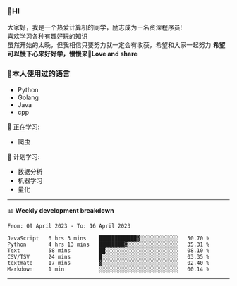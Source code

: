 


### 👋HI
大家好，我是一个热爱计算机的同学，励志成为一名资深程序员!</br>
喜欢学习各种有趣好玩的知识</br>
虽然开始的太晚，但我相信只要努力就一定会有收获，希望和大家一起努力
<b>希望可以慢下心来好好学，慢慢来💪Love and share</b>

### 🧐本人使用过的语言
* Python
* Golang
* Java
* cpp
  
💪 正在学习: 
* 爬虫


🧠 计划学习:
* 数据分析
* 机器学习
* 量化


-------

📊 **Weekly development breakdown**
<!--START_SECTION:waka-->

```text
From: 09 April 2023 - To: 16 April 2023

JavaScript   6 hrs 3 mins    ████████████▓░░░░░░░░░░░░   50.70 %
Python       4 hrs 13 mins   ████████▓░░░░░░░░░░░░░░░░   35.31 %
Text         58 mins         ██░░░░░░░░░░░░░░░░░░░░░░░   08.10 %
CSV/TSV      24 mins         █░░░░░░░░░░░░░░░░░░░░░░░░   03.35 %
textmate     17 mins         ▓░░░░░░░░░░░░░░░░░░░░░░░░   02.40 %
Markdown     1 min           ░░░░░░░░░░░░░░░░░░░░░░░░░   00.14 %
```

<!--END_SECTION:waka-->

-------




<!--
**hanson00/hanson00** is a ✨ _special_ ✨ repository because its `README.md` (this file) appears on your GitHub profile.
Here are some ideas to get you started:
- 🔭 I’m currently working on ...
- 🌱 I’m currently learning ...
- 👯 I’m looking to collaborate on ...
- 🤔 I’m looking for help with ...
- 💬 Ask me about ...
- 📫 How to reach me: ...
- 😄 Pronouns: ...
- ⚡ Fun fact: ...
-->
